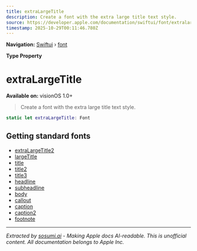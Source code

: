 ```yaml
---
title: extraLargeTitle
description: Create a font with the extra large title text style.
source: https://developer.apple.com/documentation/swiftui/font/extralargetitle
timestamp: 2025-10-29T00:11:46.780Z
---
```


**Navigation:** [Swiftui](/documentation/swiftui) › [font](/documentation/swiftui/font)

**Type Property**

# extraLargeTitle

**Available on:** visionOS 1.0+

> Create a font with the extra large title text style.

```swift
static let extraLargeTitle: Font
```

## Getting standard fonts

- [extraLargeTitle2](/documentation/swiftui/font/extralargetitle2)
- [largeTitle](/documentation/swiftui/font/largetitle)
- [title](/documentation/swiftui/font/title)
- [title2](/documentation/swiftui/font/title2)
- [title3](/documentation/swiftui/font/title3)
- [headline](/documentation/swiftui/font/headline)
- [subheadline](/documentation/swiftui/font/subheadline)
- [body](/documentation/swiftui/font/body)
- [callout](/documentation/swiftui/font/callout)
- [caption](/documentation/swiftui/font/caption)
- [caption2](/documentation/swiftui/font/caption2)
- [footnote](/documentation/swiftui/font/footnote)

---

*Extracted by [sosumi.ai](https://sosumi.ai) - Making Apple docs AI-readable.*
*This is unofficial content. All documentation belongs to Apple Inc.*
